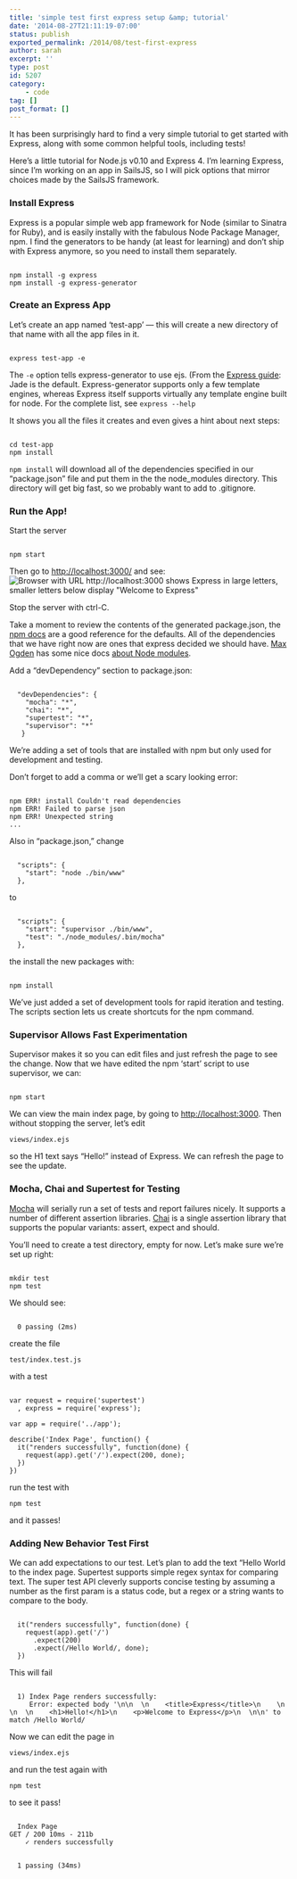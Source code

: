 ```yaml
---
title: 'simple test first express setup &amp; tutorial'
date: '2014-08-27T21:11:19-07:00'
status: publish
exported_permalink: /2014/08/test-first-express
author: sarah
excerpt: ''
type: post
id: 5207
category:
    - code
tag: []
post_format: []
---
```

It has been surprisingly hard to find a very simple tutorial to get started with Express, along with some common helpful tools, including tests!

Here’s a little tutorial for Node.js v0.10 and Express 4. I’m learning Express, since I’m working on an app in SailsJS, so I will pick options that mirror choices made by the SailsJS framework.

### Install Express

Express is a popular simple web app framework for Node (similar to Sinatra for Ruby), and is easily instally with the fabulous Node Package Manager, npm. I find the generators to be handy (at least for learning) and don’t ship with Express anymore, so you need to install them separately.

```

npm install -g express
npm install -g express-generator
```

### Create an Express App

Let’s create an app named ‘test-app’ — this will create a new directory of that name with all the app files in it.

```

express test-app -e
```

The `-e` option tells express-generator to use ejs. (From the [Express guide](http://expressjs.com/guide.html): Jade is the default. Express-generator supports only a few template engines, whereas Express itself supports virtually any template engine built for node. For the complete list, see `express --help`

It shows you all the files it creates and even gives a hint about next steps:

```

cd test-app
npm install
```

`npm install` will download all of the dependencies specified in our “package.json” file and put them in the the node\_modules directory. This directory will get big fast, so we probably want to add to .gitignore.

### Run the App!

Start the server

```

npm start
```

Then go to <http://localhost:3000/> and see:  
![Browser with URL http://localhost:3000 shows Express in large letters, smaller letters below display "Welcome to Express"](../../../uploads/2014/08/1-welcome-to-express.png)

Stop the server with ctrl-C.

Take a moment to review the contents of the generated package.json, the [npm docs](https://www.npmjs.org/doc/files/package.json.html) are a good reference for the defaults. All of the dependencies that we have right now are ones that express decided we should have. [Max Ogden](https://twitter.com/maxogden) has some nice docs [about Node modules](https://github.com/maxogden/art-of-node#modules).

Add a “devDependency” section to package.json:

```

  "devDependencies": {
    "mocha": "*",
    "chai": "*",
    "supertest": "*",
    "supervisor": "*"
   }
```

We’re adding a set of tools that are installed with npm but only used for development and testing.

Don’t forget to add a comma or we’ll get a scary looking error:

```

npm ERR! install Couldn't read dependencies
npm ERR! Failed to parse json
npm ERR! Unexpected string
...
```

Also in “package.json,” change

```

  "scripts": {
    "start": "node ./bin/www"
  },
```

to

```

  "scripts": {
    "start": "supervisor ./bin/www",
    "test": "./node_modules/.bin/mocha"
  },
```

the install the new packages with:

```

npm install
```

We’ve just added a set of development tools for rapid iteration and testing. The scripts section lets us create shortcuts for the npm command.

### Supervisor Allows Fast Experimentation

Supervisor makes it so you can edit files and just refresh the page to see the change. Now that we have edited the npm ‘start’ script to use supervisor, we can:

```

npm start
```

We can view the main index page, by going to <http://localhost:3000>. Then without stopping the server, let’s edit

```
views/index.ejs
```

so the H1 text says “Hello!” instead of Express. We can refresh the page to see the update.

### Mocha, Chai and Supertest for Testing

[Mocha](http://visionmedia.github.io/mocha) will serially run a set of tests and report failures nicely. It supports a number of different assertion libraries. [Chai](http://chaijs.com/) is a single assertion library that supports the popular variants: assert, expect and should.

You’ll need to create a test directory, empty for now. Let’s make sure we’re set up right:

```

mkdir test
npm test
```

We should see:

```

  0 passing (2ms)
```

create the file

```
test/index.test.js
```

with a test

```

var request = require('supertest')
  , express = require('express');
 
var app = require('../app');
 
describe('Index Page', function() {
  it("renders successfully", function(done) {
    request(app).get('/').expect(200, done);    
  })
})
```

run the test with

```
npm test
```

and it passes!

### Adding New Behavior Test First

We can add expectations to our test. Let’s plan to add the text “Hello World to the index page. Supertest supports simple regex syntax for comparing text. The super test API cleverly supports concise testing by assuming a number as the first param is a status code, but a regex or a string wants to compare to the body.

```

  it("renders successfully", function(done) {
    request(app).get('/')
      .expect(200)
      .expect(/Hello World/, done);    
  })
```

This will fail

```

  1) Index Page renders successfully:
     Error: expected body '\n\n  \n    <title>Express</title>\n    \n  \n  \n    <h1>Hello!</h1>\n    <p>Welcome to Express</p>\n  \n\n' to match /Hello World/
```

Now we can edit the page in

```
views/index.ejs
```

and run the test again with

```
npm test
```

to see it pass!

```

  Index Page
GET / 200 10ms - 211b
    ✓ renders successfully 


  1 passing (34ms)
```